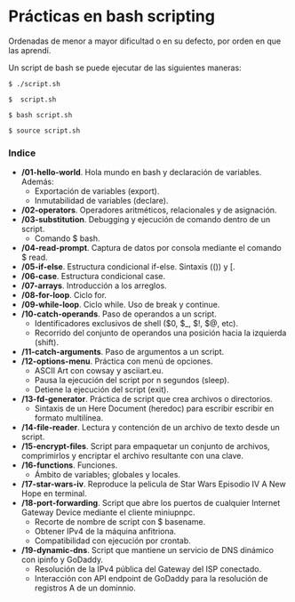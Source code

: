 # Prácticas en bash scripting

Ordenadas de menor a mayor dificultad o en su defecto, por orden en que las aprendí.

Un script de bash se puede ejecutar de las siguientes maneras:
```console
$ ./script.sh
```
```console
$  script.sh
```
```console
$ bash script.sh
```
```console
$ source script.sh
```

### Indice
- **/01-hello-world**. Hola mundo en bash y declaración de variables. Además:
    - Exportación de variables (export).
    - Inmutabilidad de variables (declare).
- **/02-operators**. Operadores aritméticos, relacionales y de asignación.
- **/03-substitution**. Debugging y ejecución de comando dentro de un script.
    - Comando $ bash.
- **/04-read-prompt**. Captura de datos por consola mediante el comando $ read.
- **/05-if-else**. Estructura condicional if-else. Sintaxis (()) y [.
- **/06-case**. Estructura condicional case.
- **/07-arrays**. Introducción a los arreglos.
- **/08-for-loop**. Ciclo for.
- **/09-while-loop**. Ciclo while. Uso de break y continue.
- **/10-catch-operands**. Paso de operandos a un script.
    - Identificadores exclusivos de shell ($0, $_, $!, $@, etc).
    - Recorrido del conjunto de operandos una posición hacia la izquierda (shift).
- **/11-catch-arguments**. Paso de argumentos a un script.
- **/12-options-menu**. Práctica con menú de opciones.
    - ASCII Art con cowsay y asciiart.eu.
    - Pausa la ejecución del script por n segundos (sleep).
    - Detiene la ejecución del script (exit).
- **/13-fd-generator**. Práctica de script que crea archivos o directorios.
    - Sintaxis de un Here Document (heredoc) para escribir escribir en formato multilínea.
- **/14-file-reader**. Lectura y contención de un archivo de texto desde un script.
- **/15-encrypt-files**. Script para empaquetar un conjunto de archivos, comprimirlos y encriptar el archivo resultante con una clave.
- **/16-functions**. Funciones.
    - Ámbito de variables; globales y locales.
- **/17-star-wars-iv**. Reproduce la pelicula de Star Wars Episodio IV A New Hope en terminal.
- **/18-port-forwarding**. Script que abre los puertos de cualquier Internet Gateway Device mediante el cliente miniupnpc.
    - Recorte de nombre de script con $ basename.
    - Obtener IPv4 de la máquina anfitriona.
    - Compatibilidad con ejecución por crontab.
- **/19-dynamic-dns**. Script que mantiene un servicio de DNS dinámico con ipinfo y GoDaddy.
    - Resolución de la IPv4 pública del Gateway del ISP conectado.
    - Interacción con API endpoint de GoDaddy para la resolución de registros A de un dominnio.